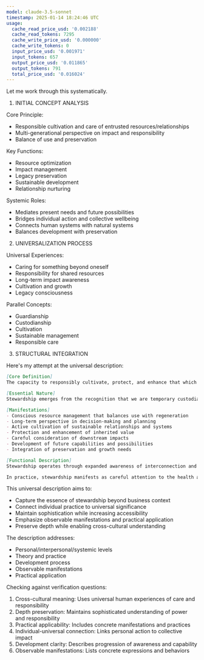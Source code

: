 ```yaml
---
model: claude-3.5-sonnet
timestamp: 2025-01-14 18:24:46 UTC
usage:
  cache_read_price_usd: '0.002188'
  cache_read_tokens: 7295
  cache_write_price_usd: '0.000000'
  cache_write_tokens: 0
  input_price_usd: '0.001971'
  input_tokens: 657
  output_price_usd: '0.011865'
  output_tokens: 791
  total_price_usd: '0.016024'
---
```


Let me work through this systematically.

1. INITIAL CONCEPT ANALYSIS

Core Principle:
- Responsible cultivation and care of entrusted resources/relationships
- Multi-generational perspective on impact and responsibility
- Balance of use and preservation

Key Functions:
- Resource optimization
- Impact management
- Legacy preservation
- Sustainable development
- Relationship nurturing

Systemic Roles:
- Mediates present needs and future possibilities
- Bridges individual action and collective wellbeing
- Connects human systems with natural systems
- Balances development with preservation

2. UNIVERSALIZATION PROCESS

Universal Experiences:
- Caring for something beyond oneself
- Responsibility for shared resources
- Long-term impact awareness
- Cultivation and growth
- Legacy consciousness

Parallel Concepts:
- Guardianship
- Custodianship
- Cultivation
- Sustainable management
- Responsible care

3. STRUCTURAL INTEGRATION

Here's my attempt at the universal description:

```markdown
[Core Definition]
The capacity to responsibly cultivate, protect, and enhance that which is entrusted to our care, guided by awareness of interconnection across time and systems. It manifests as the conscious stewardship of resources, relationships, and possibilities in service of both present and future wellbeing.

[Essential Nature]
Stewardship emerges from the recognition that we are temporary custodians rather than absolute owners of the resources, capabilities, and relationships in our sphere of influence. It represents a mature understanding of power as responsibility rather than privilege, combining careful preservation with wise development. This quality integrates immediate action with long-term vision, personal agency with collective wellbeing, and resource use with resource renewal.

[Manifestations]
- Conscious resource management that balances use with regeneration
- Long-term perspective in decision-making and planning
- Active cultivation of sustainable relationships and systems
- Protection and enhancement of inherited value
- Careful consideration of downstream impacts
- Development of future capabilities and possibilities
- Integration of preservation and growth needs

[Functional Description]
Stewardship operates through expanded awareness of interconnection and impact across time and systems. It develops through progressive recognition of one's role as a temporary custodian of lasting value, leading to increasingly sophisticated balance of preservation and development. This awareness transforms relationship with power and resources from consumption to cultivation, from ownership to guardianship.

In practice, stewardship manifests as careful attention to the health and development of all resources and relationships within one's influence. It guides decision-making toward sustainable outcomes, cultivates regenerative practices, and maintains focus on long-term collective wellbeing while meeting present needs. This quality enables responsible innovation, sustainable growth, and the creation of lasting value across generations.
```

This universal description aims to:
- Capture the essence of stewardship beyond business context
- Connect individual practice to universal significance
- Maintain sophistication while increasing accessibility
- Emphasize observable manifestations and practical application
- Preserve depth while enabling cross-cultural understanding

The description addresses:
- Personal/interpersonal/systemic levels
- Theory and practice
- Development process
- Observable manifestations
- Practical application

Checking against verification questions:
1. Cross-cultural meaning: Uses universal human experiences of care and responsibility
2. Depth preservation: Maintains sophisticated understanding of power and responsibility
3. Practical applicability: Includes concrete manifestations and practices
4. Individual-universal connection: Links personal action to collective impact
5. Development clarity: Describes progression of awareness and capability
6. Observable manifestations: Lists concrete expressions and behaviors